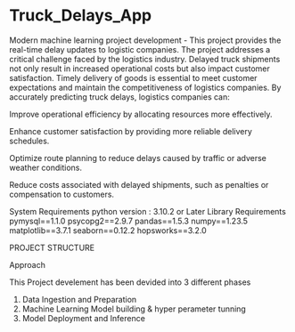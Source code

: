# Truck_Delays_App
Modern machine learning project development - This project provides the real-time delay updates to logistic companies. The project addresses a critical challenge faced by the logistics industry. Delayed truck shipments not only result in increased operational costs but also impact customer satisfaction. Timely delivery of goods is essential to meet customer expectations and maintain the competitiveness of logistics companies. By accurately predicting truck delays, logistics companies can:

Improve operational efficiency by allocating resources more effectively.

Enhance customer satisfaction by providing more reliable delivery schedules.

Optimize route planning to reduce delays caused by traffic or adverse weather conditions.

Reduce costs associated with delayed shipments, such as penalties or compensation to customers.

System Requirements
python version : 3.10.2 or Later
Library Requirements
pymysql==1.1.0
psycopg2==2.9.7
pandas==1.5.3
numpy==1.23.5
matplotlib==3.7.1
seaborn==0.12.2
hopsworks==3.2.0

PROJECT STRUCTURE

Approach

This Project develement has been devided into 3 different phases

1. Data Ingestion and Preparation
2. Machine Learning Model building & hyper perameter tunning 
3. Model Deployment and Inference
